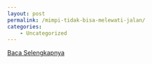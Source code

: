 ```yaml
---
layout: post
permalink: /mimpi-tidak-bisa-melewati-jalan/
categories:
    - Uncategorized
---
```


[Baca Selengkapnya](/10)
